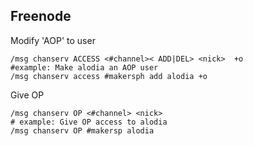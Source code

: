 Freenode
---

Modify 'AOP' to user

    /msg chanserv ACCESS <#channel>< ADD|DEL> <nick>  +o
    #example: Make alodia an AOP user
    /msg chanserv access #makersph add alodia +o

Give OP 

    /msg chanserv OP <#channel> <nick>
    # example: Give OP access to alodia
    /msg chanserv OP #makersp alodia
